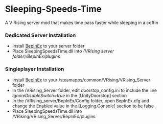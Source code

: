 # Sleeping-Speeds-Time
A V Rising server mod that makes time pass faster while sleeping in a coffin

### Dedicated Server Installation
- Install [BepInEx](https://v-rising.thunderstore.io/package/BepInEx/BepInExPack_V_Rising/) to your server folder
- Place SleepingSpeedsTime.dll into _(VRising server folder)/BepInEx/plugins_

### Singleplayer Installation
- Install [BepInEx](https://v-rising.thunderstore.io/package/BepInEx/BepInExPack_V_Rising/) to your <Steam Location>/steamapps/common/VRising/VRising_Server folder
- In the /VRising_Server folder, edit doorstop_config.ini to include the line _ignoreDisableSwitch=true_ in the [UnityDoorstop] section
- In the /VRising_server/BepInEx/Config folder, open BepInEx.cfg and change the Enabled value in the [Logging.Console] section to be false
- Place SleepingSpeedsTime.dll into /VRising/VRising_Server/BepInEx/plugins

